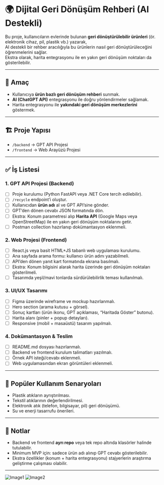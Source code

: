 # 🌍 Dijital Geri Dönüşüm Rehberi (AI Destekli)

Bu proje, kullanıcıların evlerinde bulunan **geri dönüştürülebilir ürünleri** (ör. elektronik cihaz, pil, plastik vb.) yazarak,  
AI destekli bir rehber aracılığıyla bu ürünlerin nasıl geri dönüştürüleceğini öğrenmelerini sağlar.  
Ekstra olarak, harita entegrasyonu ile en yakın geri dönüşüm noktaları da gösterilebilir.  

---

## 🎯 Amaç
- Kullanıcıya **ürün bazlı geri dönüşüm rehberi** sunmak.  
- **AI (ChatGPT API)** entegrasyonu ile doğru yönlendirmeler sağlamak.  
- Harita entegrasyonu ile **yakındaki geri dönüşüm merkezlerini** göstermek.  

---

## 🏗️ Proje Yapısı
- `/backend` → GPT API Projesi  
- `/frontend` → Web Arayüzü Projesi  

---

## ✅ İş Listesi

### 1. GPT API Projesi (Backend)
- [ ] Proje kurulumu (Python FastAPI veya .NET Core tercih edilebilir).  
- [ ] `/recycle` endpoint’i oluştur.  
- [ ] Kullanıcıdan **ürün adı** al ve GPT API’sine gönder.  
- [ ] GPT’den dönen cevabı JSON formatında dön.  
- [ ] Ekstra: Konum parametresi alıp **Harita API** (Google Maps veya OpenStreetMap) ile en yakın geri dönüşüm noktalarını getir.  
- [ ] Postman collection hazırlanıp dokümantasyon eklenmeli.  

### 2. Web Projesi (Frontend)
- [ ] React.js veya basit HTML+JS tabanlı web uygulaması kurulumu.  
- [ ] Ana sayfada arama formu: kullanıcı ürün adını yazabilmeli.  
- [ ] API’den dönen yanıt kart formatında ekrana basılmalı.  
- [ ] Ekstra: Konum bilgisini alarak harita üzerinde geri dönüşüm noktaları gösterilmeli.  
- [ ] Tasarımda yeşil/mavi tonlarda sürdürülebilirlik teması kullanılmalı.  

### 3. UI/UX Tasarımı
- [ ] Figma üzerinde wireframe ve mockup hazırlanmalı.  
- [ ] Hero section (arama kutusu + görsel).  
- [ ] Sonuç kartları (ürün ikonu, GPT açıklaması, “Haritada Göster” butonu).  
- [ ] Harita alanı (pinler + popup detayları).  
- [ ] Responsive (mobil + masaüstü) tasarım yapılmalı.  

### 4. Dokümantasyon & Teslim
- [ ] README.md dosyası hazırlanmalı.  
- [ ] Backend ve frontend kurulum talimatları yazılmalı.  
- [ ] Örnek API isteği/cevabı eklenmeli.  
- [ ] Web uygulamasından ekran görüntüleri eklenmeli.  

---

## 🚀 Popüler Kullanım Senaryoları
- Plastik atıkların ayrıştırılması.  
- Tekstil atıklarının değerlendirilmesi.  
- Elektronik atık (telefon, bilgisayar, pil) geri dönüşümü.  
- Su ve enerji tasarrufu önerileri.  

---

## 📌 Notlar
- Backend ve frontend **ayrı repo** veya tek repo altında klasörler halinde tutulabilir.  
- Minimum MVP için: sadece ürün adı alınıp GPT cevabı gösterilebilir.  
- Ekstra özellikler (konum + harita entegrasyonu) stajyerlerin araştırma geliştirme çalışması olabilir.  

---


![Image1](https://github.com/cmlcrn17/DijitalGeriDonusum/blob/main/image1.png)
![Image2](https://github.com/cmlcrn17/DijitalGeriDonusum/blob/main/image2.png)

